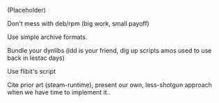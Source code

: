 
(Placeholder)

Don't mess with deb/rpm (big work, small payoff)

Use simple archive formats.

Bundle your dynlibs (ldd is your friend, dig up scripts amos used to use
back in lestac days)

Use flibit's script

Cite prior art (steam-runtime), present our own, less-shotgun approach when
we have time to implement it..
